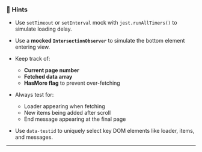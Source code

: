 ### 🧠 **Hints**

* Use `setTimeout` or `setInterval` mock with `jest.runAllTimers()` to simulate loading delay.
* Use a **mocked `IntersectionObserver`** to simulate the bottom element entering view.
* Keep track of:

  * **Current page number**
  * **Fetched data array**
  * **HasMore flag** to prevent over-fetching
* Always test for:

  * Loader appearing when fetching
  * New items being added after scroll
  * End message appearing at the final page
* Use `data-testid` to uniquely select key DOM elements like loader, items, and messages.

---

